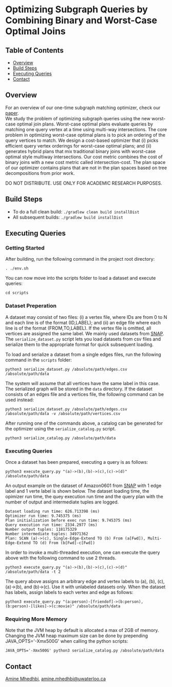 # Optimizing Subgraph Queries by Combining Binary and Worst-Case Optimal Joins

Table of Contents
-----------------
  * [Overview](#Overview)
  * [Build Steps](#Build-Steps)
  * [Executing Queries](#Executing-Queries)
  * [Contact](#contact)

Overview
-----------------
For an overview of our one-time subgraph matching optimizer, check our [paper](http://amine.io/papers/wco-optimizer-vldb19.pdf).    
We study the problem of optimizing subgraph queries using the new worst-case optimal join plans. Worst-case optimal plans evaluate queries by matching one query vertex at a time using multi-way intersections. The core problem in optimizing worst-case optimal plans is to pick an ordering of the query vertices to match. We design a cost-based optimizer that (i) picks efficient query vertex orderings for worst-case optimal plans; and (ii) generates hybrid plans that mix traditional binary joins with worst-case optimal style multiway intersections. Our cost metric combines the cost of binary joins with a new cost metric called intersection-cost. The plan space of our optimizer contains plans that are not in the plan spaces based on tree decompositions from prior work.   

DO NOT DISTRIBUTE. USE ONLY FOR ACADEMIC RESEARCH PURPOSES.   

Build Steps
-----------------
* To do a full clean build: `./gradlew clean build installDist`
* All subsequent builds: `./gradlew build installDist`

Executing Queries
-----------------
### Getting Started
After building, run the following command in the project root directory:
```
. ./env.sh
```
You can now move into the scripts folder to load a dataset and execute queries:
```
cd scripts
```  

### Dataset Preperation
A dataset may consist of two files: (i) a vertex file, where IDs are from 0 to N and each line is of the format (ID,LABEL); and (ii) an edge file where each line is of the format (FROM,TO,LABEL). If the vertex file is omitted, all vertices are assigned the same label. We mainly used datasets from [SNAP](https://snap.stanford.edu/). The `serialize_dataset.py` script lets you load datasets from csv files and serialize them to the appropriate format for quick subsequent loading.

To load and serialize a dataset from a single edges files, run the following command in the `scripts` folder:
```
python3 serialize_dataset.py /absolute/path/edges.csv /absolute/path/data
```
The system will assume that all vertices have the same label in this case. The serialized graph will be stored in the `data` directory. If the dataset consists of an edges file and a vertices file, the following command can be used instead:
```
python3 serialize_dataset.py /absolute/path/edges.csv /absolute/path/data -v /absolute/path/vertices.csv
```
After running one of the commands above, a catalog can be generated for the optimizer using the `serialize_catalog.py` script.
```
python3 serialize_catalog.py /absolute/path/data  
```

### Executing Queries
Once a dataset has been prepared, executing a query is as follows:
```
python3 execute_query.py "(a)->(b),(b)->(c),(c)->(d)" /absolute/path/data
```

An output example on the dataset of Amazon0601 from [SNAP](https://snap.stanford.edu/) with 1 edge label and 1 verte label is shown below. The dataset loading time, the opimizer run time, the quey execution run time and the query plan with the number of output and intermediate tuples are logged.
```
Dataset loading run time: 626.713398 (ms)
Optimizer run time: 9.745375 (ms)
Plan initialization before exec run time: 9.745375 (ms)
Query execution run time: 2334.2977 (ms)
Number output tuples: 118175329
Number intermediate tuples: 34971362
Plan: SCAN (a)->(c), Single-Edge-Extend TO (b) From (a[Fwd]), Multi-Edge-Extend TO (d) From (b[Fwd]-c[Fwd])
```

In order to invoke a multi-threaded execution, one can execute the query above with the following command to use 2 threads.
```
python3 execute_query.py "(a)->(b),(b)->(c),(c)->(d)" /absolute/path/data -t 2
```

The query above assigns an arbitrary edge and vertex labels to (a), (b), (c), (a)->(b), and (b)->(c). Use it with unlabeled datasets only.
When the dataset has labels, assign labels to each vertex and edge as follows:
```
python3 execute_query.py "(a:person)-[friendof]->(b:person), (b:person)-[likes]->(c:movie)" /absolute/path/data
```

### Requiring More Memory
Note that the JVM heap by default is allocated a max of 2GB of memory. Changing the JVM heap maximum size can be done by prepending JAVA_OPTS='-Xmx500G' when calling the python scripts:
```
JAVA_OPTS='-Xmx500G' python3 serialize_catalog.py /absolute/path/data  
```

Contact
-----------------
[Amine Mhedhbi](http://amine.io/), amine.mhedhbi@uwaterloo.ca
